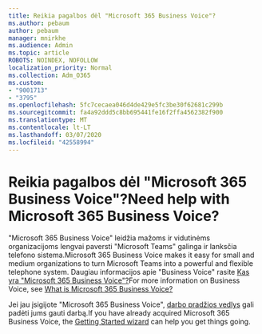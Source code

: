 ```yaml
---
title: Reikia pagalbos dėl "Microsoft 365 Business Voice"?
ms.author: pebaum
author: pebaum
manager: mnirkhe
ms.audience: Admin
ms.topic: article
ROBOTS: NOINDEX, NOFOLLOW
localization_priority: Normal
ms.collection: Adm_O365
ms.custom:
- "9001713"
- "3795"
ms.openlocfilehash: 5fc7cecaea046d4de429e5fc3be30f62681c299b
ms.sourcegitcommit: fa4a92ddd5c8bb695441fe16f2ffa4562382f900
ms.translationtype: MT
ms.contentlocale: lt-LT
ms.lasthandoff: 03/07/2020
ms.locfileid: "42558994"
---
```

# <a name="need-help-with-microsoft-365-business-voice"></a><span data-ttu-id="aca15-102">Reikia pagalbos dėl "Microsoft 365 Business Voice"?</span><span class="sxs-lookup"><span data-stu-id="aca15-102">Need help with Microsoft 365 Business Voice?</span></span>

<span data-ttu-id="aca15-103">"Microsoft 365 Business Voice" leidžia mažoms ir vidutinėms organizacijoms lengvai paversti "Microsoft Teams" galinga ir lanksčia telefono sistema.</span><span class="sxs-lookup"><span data-stu-id="aca15-103">Microsoft 365 Business Voice makes it easy for small and medium organizations to turn Microsoft Teams into a powerful and flexible telephone system.</span></span> <span data-ttu-id="aca15-104">Daugiau informacijos apie "Business Voice" rasite [Kas yra "Microsoft 365 Business Voice"?](https://docs.microsoft.com/microsoftteams/business-voice/whats-business-voice)</span><span class="sxs-lookup"><span data-stu-id="aca15-104">For more information on Business Voice, see [What is Microsoft 365 Business Voice?](https://docs.microsoft.com/microsoftteams/business-voice/whats-business-voice)</span></span>

<span data-ttu-id="aca15-105">Jei jau įsigijote "Microsoft 365 Business Voice", [darbo pradžios vedlys](https://docs.microsoft.com/en-us/microsoftteams/business-voice/use-getting-started-wizard) gali padėti jums gauti darbą.</span><span class="sxs-lookup"><span data-stu-id="aca15-105">If you have already acquired Microsoft 365 Business Voice, the [Getting Started wizard](https://docs.microsoft.com/en-us/microsoftteams/business-voice/use-getting-started-wizard) can help you get things going.</span></span> 

